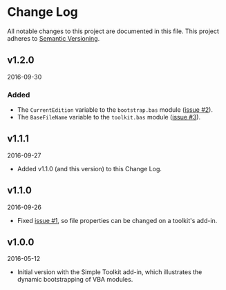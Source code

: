 # Change Log

All notable changes to this project are documented in this file.
This project adheres to [Semantic Versioning](http://semver.org/).

v1.2.0
------
2016-09-30

### Added

- The `CurrentEdition` variable to the `bootstrap.bas` module ([issue #2][]).
- The `BaseFileName` variable to the `toolkit.bas` module ([issue #3][]).

[issue #2]: https://github.com/mnpopcenter/vba-libs/issues/2
[issue #3]: https://github.com/mnpopcenter/vba-libs/issues/3

v1.1.1 
------
2016-09-27

- Added v1.1.0 (and this version) to this Change Log.

v1.1.0 
------
2016-09-26

- Fixed [issue #1][], so file properties can be changed on a toolkit's
  add-in.

[issue #1]: https://github.com/mnpopcenter/vba-libs/issues/1

v1.0.0 
------
2016-05-12

- Initial version with the Simple Toolkit add-in, which illustrates the
  dynamic bootstrapping of VBA modules.
